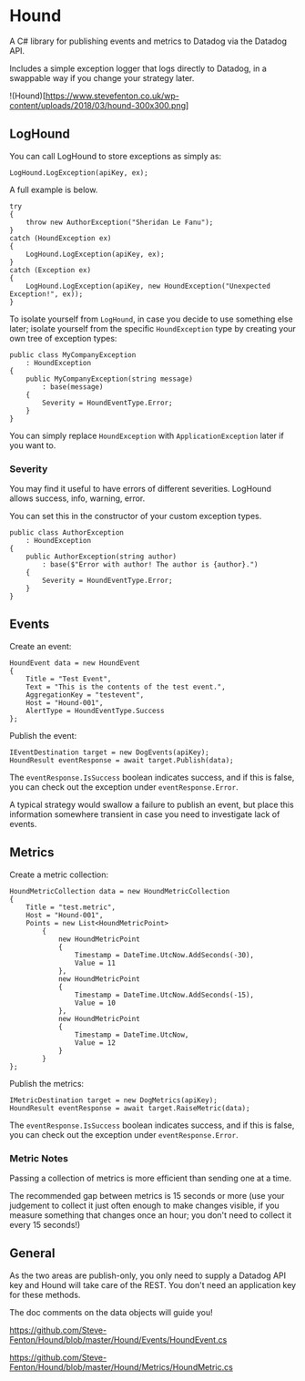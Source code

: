 # Hound

A C# library for publishing events and metrics to Datadog via the Datadog API.

Includes a simple exception logger that logs directly to Datadog, in a swappable way if you change your strategy later.

!(Hound)[https://www.stevefenton.co.uk/wp-content/uploads/2018/03/hound-300x300.png]

## LogHound

You can call LogHound to store exceptions as simply as:

    LogHound.LogException(apiKey, ex);

A full example is below.

    try
    {
        throw new AuthorException("Sheridan Le Fanu");
    }
    catch (HoundException ex)
    {
        LogHound.LogException(apiKey, ex);
    }
    catch (Exception ex)
    {
        LogHound.LogException(apiKey, new HoundException("Unexpected Exception!", ex));
    }

To isolate yourself from ```LogHound```, in case you decide to use something else later; isolate yourself from the specific ```HoundException``` type by creating your own tree of exception types:

    public class MyCompanyException
        : HoundException
    {
        public MyCompanyException(string message)
            : base(message)
        {
            Severity = HoundEventType.Error;
        }
    }

You can simply replace ```HoundException``` with ```ApplicationException``` later if you want to.

### Severity

You may find it useful to have errors of different severities. LogHound allows success, info, warning, error.

You can set this in the constructor of your custom exception types.

    public class AuthorException
        : HoundException
    {
        public AuthorException(string author)
            : base($"Error with author! The author is {author}.")
        {
            Severity = HoundEventType.Error;
        }
    }

## Events

Create an event:

    HoundEvent data = new HoundEvent
    {
        Title = "Test Event",
        Text = "This is the contents of the test event.",
        AggregationKey = "testevent",
        Host = "Hound-001",
        AlertType = HoundEventType.Success
    };

Publish the event:

    IEventDestination target = new DogEvents(apiKey);
    HoundResult eventResponse = await target.Publish(data);

The ```eventResponse.IsSuccess``` boolean indicates success, and if this is false, you can check out the exception under ```eventResponse.Error```.

A typical strategy would swallow a failure to publish an event, but place this information somewhere transient in case you need to investigate lack of events.

## Metrics

Create a metric collection:

    HoundMetricCollection data = new HoundMetricCollection
    {
        Title = "test.metric",
        Host = "Hound-001",
        Points = new List<HoundMetricPoint>
            {
                new HoundMetricPoint
                {
                    Timestamp = DateTime.UtcNow.AddSeconds(-30),
                    Value = 11
                },
                new HoundMetricPoint
                {
                    Timestamp = DateTime.UtcNow.AddSeconds(-15),
                    Value = 10
                },
                new HoundMetricPoint
                {
                    Timestamp = DateTime.UtcNow,
                    Value = 12
                }
            }
    };

Publish the metrics:

    IMetricDestination target = new DogMetrics(apiKey);
    HoundResult eventResponse = await target.RaiseMetric(data);

The ```eventResponse.IsSuccess``` boolean indicates success, and if this is false, you can check out the exception under ```eventResponse.Error```.

### Metric Notes

Passing a collection of metrics is more efficient than sending one at a time.

The recommended gap between metrics is 15 seconds or more (use your judgement to collect it just often enough to make changes visible, if you measure something that changes once an hour; you don't need to collect it every 15 seconds!)

## General

As the two areas are publish-only, you only need to supply a Datadog API key and Hound will take care of the REST. You don't need an application key for these methods.

The doc comments on the data objects will guide you!

https://github.com/Steve-Fenton/Hound/blob/master/Hound/Events/HoundEvent.cs

https://github.com/Steve-Fenton/Hound/blob/master/Hound/Metrics/HoundMetric.cs
